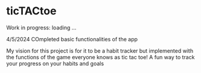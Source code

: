 # ticTACtoe
Work in progress: loading ...

4/5/2024 COmpleted basic functionalities of the app


My vision for this project is for it to be a habit tracker but implemented with the functions of the game everyone knows as tic tac toe!
A fun way to track your progress on your habits and goals

